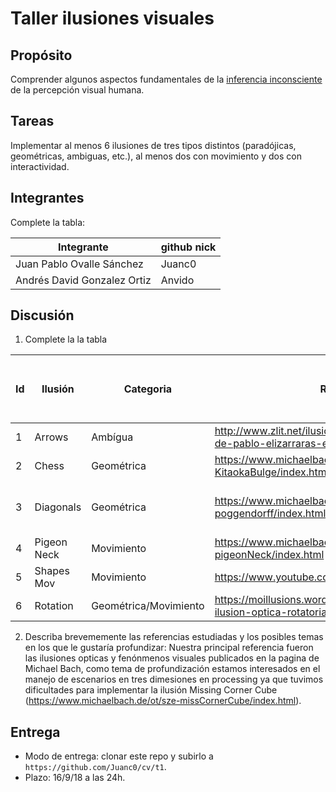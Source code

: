 # Taller ilusiones visuales

## Propósito

Comprender algunos aspectos fundamentales de la [inferencia inconsciente](https://github.com/VisualComputing/Cognitive) de la percepción visual humana.

## Tareas

Implementar al menos 6 ilusiones de tres tipos distintos (paradójicas, geométricas, ambiguas, etc.), al menos dos con movimiento y dos con interactividad.

## Integrantes

Complete la tabla:

| Integrante | github nick |
|------------|-------------|
|Juan Pablo Ovalle Sánchez|Juanc0|
|Andrés David Gonzalez Ortiz|Anvido|

## Discusión

1. Complete la la tabla

| Id | Ilusión | Categoria | Referencia | Tipo de interactividad (si aplica) | URL código base (si aplica) |
|-|---------|-----------|------------|------------------------------------|-----------------------------|
|1|Arrows|Ambígua|http://www.zlit.net/ilusiones-opticas-geometricas/pin-de-pablo-elizarraras-en-dibujos-pinterest.html|NA|NA|
|2|Chess|Geométrica|https://www.michaelbach.de/ot/ang-KitaokaBulge/index.html|NA|NA|
|3|Diagonals|Geométrica|https://www.michaelbach.de/ot/ang-poggendorff/index.html|UP/DOWN Opacity, LEFT/RIGHT Column width, and more (Q/A,W/S,E/D,R/F,T/G)|NA|
|4|Pigeon Neck|Movimiento|https://www.michaelbach.de/ot/mot-pigeonNeck/index.html|NA|NA|
|5|Shapes Mov|Movimiento|https://www.youtube.com/watch?v=Q3T0vMRGTmE|SPACE hide bars|NA|
|6|Rotation|Geométrica/Movimiento|https://moillusions.wordpress.com/2008/10/27/nueva-ilusion-optica-rotatoria/|NA|NA|

2. Describa brevememente las referencias estudiadas y los posibles temas en los que le gustaría profundizar:
Nuestra principal referencia fueron las ilusiones opticas y fenónmenos visuales publicados en la pagina de Michael Bach, como tema de profundización estamos interesados en el manejo de escenarios en tres dimesiones en processing ya que tuvimos dificultades para implementar la ilusión Missing Corner Cube (https://www.michaelbach.de/ot/sze-missCornerCube/index.html).

## Entrega

* Modo de entrega: clonar este repo y subirlo a `https://github.com/Juanc0/cv/t1`.
* Plazo: 16/9/18 a las 24h.
